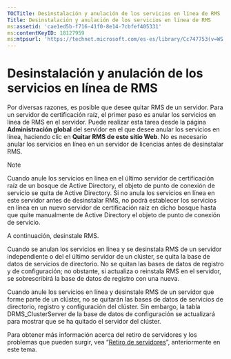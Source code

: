 ```yaml
---
TOCTitle: Desinstalación y anulación de los servicios en línea de RMS
Title: Desinstalación y anulación de los servicios en línea de RMS
ms:assetid: 'cae1ed5b-f716-41f0-8e14-7cbfef405331'
ms:contentKeyID: 18127959
ms:mtpsurl: 'https://technet.microsoft.com/es-es/library/Cc747753(v=WS.10)'
---
```


Desinstalación y anulación de los servicios en línea de RMS
===========================================================

Por diversas razones, es posible que desee quitar RMS de un servidor. Para un servidor de certificación raíz, el primer paso es anular los servicios en línea de RMS en el servidor. Puede realizar esta tarea desde la página **Administración global** del servidor en el que desee anular los servicios en línea, haciendo clic en **Quitar RMS de este sitio Web**. No es necesario anular los servicios en línea en un servidor de licencias antes de desinstalar RMS.

> [!NOTE]
> Cuando anule los servicios en línea en el último servidor de certificación raíz de un bosque de Active Directory, el objeto de punto de conexión de servicio se quita de Active Directory. Si no anula los servicios en línea en este servidor antes de desinstalar RMS, no podrá establecer los servicios en línea en un nuevo servidor de certificación raíz en dicho bosque hasta que quite manualmente de Active Directory el objeto de punto de conexión de servicio. 

A continuación, desinstale RMS.

Cuando se anulan los servicios en línea y se desinstala RMS de un servidor independiente o del el último servidor de un clúster, se quita la base de datos de servicios de directorio. No se quitan las bases de datos de registro y de configuración; no obstante, si actualiza o reinstala RMS en el servidor, se sobrescribirá la base de datos de registro con una nueva.

Cuando anule los servicios en línea y desinstale RMS de un servidor que forme parte de un clúster, no se quitarán las bases de datos de servicios de directorio, registro y configuración del clúster. Sin embargo, la tabla DRMS\_ClusterServer de la base de datos de configuración se actualizará para mostrar que se ha quitado el servidor del clúster.

Para obtener más información acerca del retiro de servidores y los problemas que pueden surgir, vea “[Retiro de servidores](https://technet.microsoft.com/52005e2e-9563-4ba0-906c-3cc76f9c378f)”, anteriormente en este tema.
